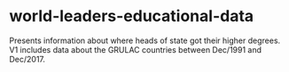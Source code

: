 # world-leaders-educational-data
Presents information about where heads of state got their higher degrees. V1 includes data about the GRULAC countries between Dec/1991 and Dec/2017.
